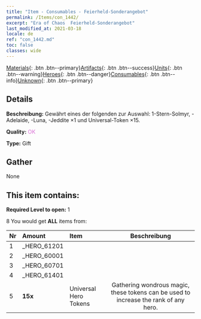 ```yaml
---
title: "Item - Consumables - Feierheld-Sonderangebot"
permalink: /Items/con_1442/
excerpt: "Era of Chaos  Feierheld-Sonderangebot"
last_modified_at: 2021-03-18
locale: de
ref: "con_1442.md"
toc: false
classes: wide
---
```

 [Materials](/de/Items/){: .btn .btn--primary}[Artifacts](/de/Items/Artifacts/){: .btn .btn--success}[Units](/de/Items/Units/){: .btn .btn--warning}[Heroes](/de/Items/Heroes/){: .btn .btn--danger}[Consumables](/de/Items/Consumables/){: .btn .btn--info}[Unknown](/de/Items/Unknown/){: .btn .btn--primary}

## Details
 **Beschreibung:** Gewährt eines der folgenden zur Auswahl: 1-Stern-Solmyr, -Adelaide, -Luna, -Jeddite ×1 und Universal-Token ×15.

 **Quality:** <span style="color: #DA70D6">OK</span>

 **Type:** Gift

## Gather

  None

## This item contains:

 **Required Level to open:** 1

 8 You would get **ALL** items  from:

  | Nr | Amount |     Item    | Beschreibung |
  |:---|:-------|:------------|:-----------:|
  | 1 | _HERO_61201 | 
  | 2 | _HERO_60001 | 
  | 3 | _HERO_60701 | 
  | 4 | _HERO_61401 | 
  | 5 |  **15x** | Universal Hero Tokens | Gathering wondrous magic, these tokens can be used to increase the rank of any hero.  | 
